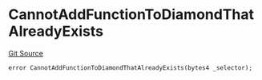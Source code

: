# CannotAddFunctionToDiamondThatAlreadyExists
[Git Source](https://github.com/thrackle-io/rules-protocol/blob/121468a758a67e73dd1df571fd4e956242c3c973/src/economic/ruleStorage/RuleStorageDiamondLib.sol)


```solidity
error CannotAddFunctionToDiamondThatAlreadyExists(bytes4 _selector);
```

